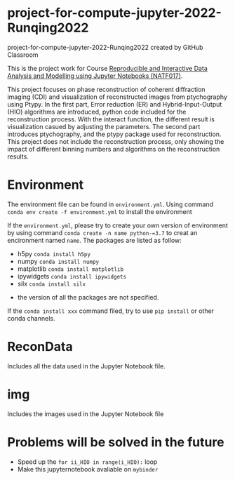# project-for-compute-jupyter-2022-Runqing2022
project-for-compute-jupyter-2022-Runqing2022 created by GitHub Classroom


This is the project work for Course <u> Reproducible and Interactive Data Analysis and Modelling using Jupyter Notebooks (NATF017)</u>. 

This project focuses on phase reconstruction of coherent diffraction imaging (CDI) and visualization of reconstructed images from ptychography using Ptypy. In the first part, Error reduction (ER) and Hybrid-Input-Output (HIO) algorithms are introduced, python code included for the reconstruction process. With the interact function, the different result is visualization casued by adjusting the parameters. The second part introduces ptychography, and the ptypy package used for reconstruction. This project does not include the reconstruction process, only showing the impact of different binning numbers and algorithms on the reconstruction results.


# Environment

The environment file can be found in `environment.yml`. Using command `conda env create -f environment.yml` to install the environment

If the `environment.yml`, please try to create your own version of environment by using command `conda create -n name python-=3.7` to creat an encironment named `name`. The packages are listed as follow:
- h5py `conda install h5py`
- numpy `conda install numpy`
- matplotlib `conda install matplotlib`
- ipywidgets `conda install ipywidgets`
- silx `conda install silx`

* the version of all the packages are not specified.

If the `conda install xxx` command filed, try to use `pip install` or other conda channels.

# ReconData

Includes all the data used in the Jupyter Notebook file.

# img

Includes the images used in the Jupyter Notebook file


# Problems will be solved in the future
 - Speed up the `for ii_HIO in range(i_HIO):` loop
 - Make this jupyternotebook avaliable on `mybinder`
 
